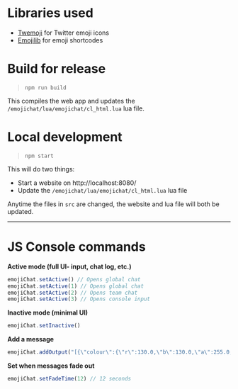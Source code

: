 # Libraries used
* [Twemoji](https://github.com/twitter/twemoji) for Twitter emoji icons
* [Emojilib](https://github.com/muan/emojilib) for emoji shortcodes

# Build for release
> ```npm run build```

This compiles the web app and updates the `/emojichat/lua/emojichat/cl_html.lua` lua file.


# Local development
> ```npm start```

This will do two things:
* Start a website on http://localhost:8080/
* Update the `/emojichat/lua/emojichat/cl_html.lua` lua file

Anytime the files in `src` are changed, the website and lua file will both be updated.

---

# JS Console commands

**Active mode (full UI- input, chat log, etc.)**
```javascript
emojiChat.setActive() // Opens global chat
emojiChat.setActive(1) // Opens global chat
emojiChat.setActive(2) // Opens team chat
emojiChat.setActive(3) // Opens console input
```


**Inactive mode (minimal UI)**
```javascript
emojiChat.setInactive()
```

**Add a message**
```javascript
emojiChat.addOutput("[{\"colour\":{\"r\":130.0,\"b\":130.0,\"a\":255.0,\"g\":130.0},\"text\":\"[12:30:22] \"},{\"colour\":{\"r\":0.0,\"b\":0.0,\"a\":255.0,\"g\":200.0},\"text\":\"Badger\"},{\"colour\":{\"r\":255.0,\"b\":255.0,\"a\":255.0,\"g\":255.0},\"text\":\": A very cool message! :fox:\"}]")
```

**Set when messages fade out**
```javascript
emojiChat.setFadeTime(12) // 12 seconds
```
